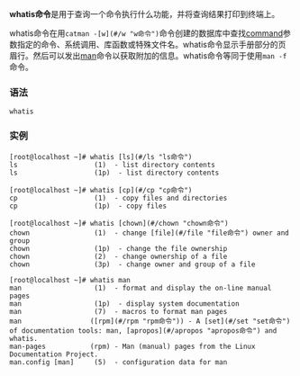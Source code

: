 **whatis命令**是用于查询一个命令执行什么功能，并将查询结果打印到终端上。

whatis命令在用`catman -[w](#/w "w命令")`命令创建的数据库中查找[command](#/command "command命令")参数指定的命令、系统调用、库函数或特殊文件名。whatis命令显示手册部分的页眉行。然后可以发出[man](#/man "man命令")命令以获取附加的信息。whatis命令等同于使用`man -f`命令。

### 语法  

```
whatis
```

### 实例  

```
[root@localhost ~]# whatis [ls](#/ls "ls命令")
ls                   (1)  - list directory contents
ls                   (1p)  - list directory contents

[root@localhost ~]# whatis [cp](#/cp "cp命令")
cp                   (1)  - copy files and directories
cp                   (1p)  - copy files

[root@localhost ~]# whatis [chown](#/chown "chown命令")
chown                (1)  - change [file](#/file "file命令") owner and group
chown                (1p)  - change the file ownership
chown                (2)  - change ownership of a file
chown                (3p)  - change owner and group of a file

[root@localhost ~]# whatis man
man                  (1)  - format and display the on-line manual pages
man                  (1p)  - display system documentation
man                  (7)  - macros to format man pages
man                 ([rpm](#/rpm "rpm命令")) - A [set](#/set "set命令") of documentation tools: man, [apropos](#/apropos "apropos命令") and whatis.
man-pages           (rpm) - Man (manual) pages from the Linux Documentation Project.
man.config [man]     (5)  - configuration data for man
```
